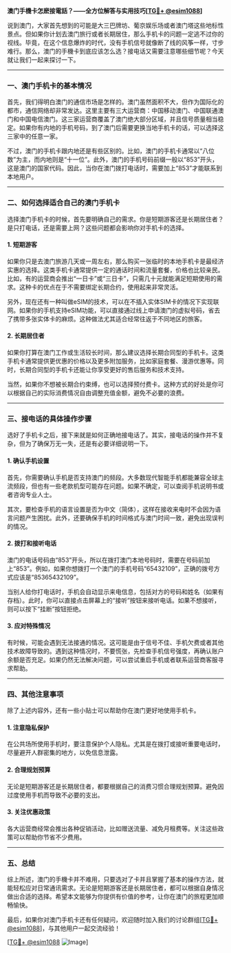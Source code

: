 **澳门手機卡怎麽接電話？——全方位解答与实用技巧[[TG💪+ @esim1088](https://t.me/s/esim1088)]**

说到澳门，大家首先想到的可能是大三巴牌坊、葡京娱乐场或者澳门塔这些地标性景点。但如果你计划去澳门旅行或者长期居住，那么手机卡的问题一定逃不过你的视线。毕竟，在这个信息爆炸的时代，没有手机信号就像断了线的风筝一样，寸步难行。那么，澳门的手機卡到底应该怎么选？接电话又需要注意哪些细节呢？今天就让我们一起来探讨一下。

---

### **一、澳门手机卡的基本情况**

首先，我们得明白澳门的通信市场是怎样的。澳门虽然面积不大，但作为国际化的都市，通信网络却非常发达。这里主要有三大运营商：中国移动澳门、中国联通澳门和中国电信澳门。这三家运营商覆盖了澳门绝大部分区域，并且信号质量相当稳定。如果你有内地的手机号码，到了澳门后需要更换当地手机卡的话，可以选择这三家中的任意一家。

不过，澳门的手机卡跟内地还是有些区别的。比如，澳门的手机卡通常以“八位数”为主，而内地则是“十一位”。此外，澳门的手机号码前缀一般以“853”开头，这是澳门的国家代码。因此，当你在澳门拨打电话时，需要加上“853”才能联系到本地用户。

---

### **二、如何选择适合自己的澳门手机卡**

选择澳门手机卡的时候，首先要明确自己的需求。你是短期游客还是长期居住者？是只打电话，还是需要上网？这些问题都会影响你对手机卡的选择。

#### **1. 短期游客**
如果你只是去澳门旅游几天或一周左右，那么购买一张临时的本地手机卡是最经济实惠的选择。这类手机卡通常提供一定的通话时间和流量套餐，价格也比较亲民。比如，有的运营商会推出“一日卡”或“三日卡”，只需几十元就能满足短期使用的需求。这种卡的优点在于不需要绑定长期合约，使用起来非常灵活。

另外，现在还有一种叫做eSIM的技术，可以在不插入实体SIM卡的情况下实现联网。如果你的手机支持eSIM功能，可以直接通过线上申请澳门的虚拟号码，省去了携带多张实体卡的麻烦。这种做法尤其适合经常往返于不同地区的旅客。

#### **2. 长期居住者**
如果你打算在澳门工作或生活较长时间，那么建议选择长期合同型的手机卡。这类手机卡通常提供更优惠的价格以及更多附加服务，比如家庭套餐、漫游优惠等。同时，长期合同型的手机卡还能让你享受更好的售后服务和技术支持。

当然，如果你不想被长期合约束缚，也可以选择预付费卡。这种方式的好处是你可以根据自己的实际消费情况自由调整充值金额，避免不必要的浪费。

---

### **三、接电话的具体操作步骤**

选好了手机卡之后，接下来就是如何正确地接电话了。其实，接电话的操作并不复杂，但为了确保万无一失，还是有必要详细说明一下。

#### **1. 确认手机设置**
首先，你需要确认手机是否支持澳门的频段。大多数现代智能手机都能兼容全球主流频段，但也有一些老款机型可能存在问题。如果不确定，可以查阅手机说明书或者咨询专业人士。

其次，要检查手机的语言设置是否为中文（简体），这样在接收来电时不会因为语言问题产生困扰。此外，还要确保手机的时间格式与澳门时间一致，避免出现误判的情况。

#### **2. 拨打和接听电话**
澳门的电话号码由“853”开头，所以在拨打澳门本地号码时，需要在号码前加上“853”。例如，如果你想拨打一个澳门的手机号码“65432109”，正确的拨号方式应该是“85365432109”。

当别人给你打电话时，手机会自动显示来电信息，包括对方的号码和姓名（如果有存档）。此时，你可以直接点击屏幕上的“接听”按钮来接听电话。如果不想接听，则可以按下“挂断”按钮拒绝。

#### **3. 应对特殊情况**
有时候，可能会遇到无法接通的情况。这可能是由于信号不佳、手机欠费或者其他技术故障导致的。遇到这种情况时，不要慌张，先检查手机信号强度，再确认账户余额是否充足。如果仍然无法解决问题，可以尝试重启手机或者联系运营商客服寻求帮助。

---

### **四、其他注意事项**

除了上述内容外，还有一些小贴士可以帮助你在澳门更好地使用手机卡。

#### **1. 注意隐私保护**
在公共场所使用手机时，要注意保护个人隐私。尤其是在拨打或接听重要电话时，尽量避开人群密集的地方，以免信息泄露。

#### **2. 合理规划预算**
无论是短期游客还是长期居住者，都要根据自己的消费习惯合理规划预算。避免因过度使用手机而导致不必要的支出。

#### **3. 关注优惠政策**
各大运营商经常会推出各种促销活动，比如赠送流量、减免月租费等。关注这些政策可以帮助你节省不少费用。

---

### **五、总结**

综上所述，澳门的手機卡并不难用，只要选对了卡并且掌握了基本的操作方法，就能轻松应对日常通讯需求。无论是短期游客还是长期居住者，都可以根据自身情况做出合适的选择。希望本文能够为你提供有价值的参考，让你在澳门的旅程更加顺畅愉快。

最后，如果你对澳门手机卡还有任何疑问，欢迎随时加入我们的讨论群组[[TG💪+ @esim1088](https://t.me/s/esim1088)]，与其他用户一起交流经验！

[[TG💪+ @esim1088](https://t.me/s/esim1088) ![Image](https://i.postimg.cc/4NQfJmqS/Snipaste-2025-05-13-00-14-12.png)]